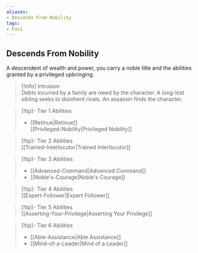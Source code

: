 ```yaml
---
aliases:
- Descends From Nobility
tags:
- Foci
---
```


  
## Descends From Nobility  
A descendent of wealth and power, you carry a noble title and the abilities granted by a privileged upbringing.  
 >[!info] Intrusion  
>Debts incurred by a family are owed by the character. A long-lost sibling seeks to disinherit rivals. An assassin finds the character.   

>[!tip]- Tier 1 Abilities  
>- [[Retinue|Retinue]]  
>[[Privileged-Nobility|Privileged Nobility]]  

>[!tip]- Tier 2 Abilities  
>[[Trained-Interlocutor|Trained Interlocutor]]  

>[!tip]- Tier 3 Abilities  
>- [[Advanced-Command|Advanced Command]]  
>- [[Noble's-Courage|Noble's Courage]]  

>[!tip]- Tier 4 Abilities  
>[[Expert-Follower|Expert Follower]]  

>[!tip]- Tier 5 Abilities  
>[[Asserting-Your-Privilege|Asserting Your Privilege]]  

>[!tip]- Tier 6 Abilities  
>- [[Able-Assistance|Able Assistance]]  
>- [[Mind-of-a-Leader|Mind of a Leader]]